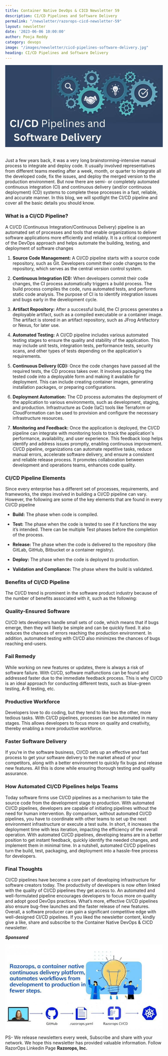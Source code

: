 ```yaml
---
title: Container Native DevOps & CICD Newsletter 59
description: CI/CD Pipelines and Software Delivery
permalink: "/newsletter/razorops-cicd-newsletter-59"
layout: newsletter
date: '2023-06-06 10:00:00'
author: Pooja Reddy
category: devops
image: "/images/newsletter/cicd-pipelines-software-delivery.jpg"
heading: CI/CD Pipelines and Software Delivery 
---
```


![](/images/newsletter/cicd-pipelines-software-delivery.jpg)

<br>
Just a few years back, it was a very long brainstorming-intensive manual process to integrate and deploy code. It usually involved representatives from different teams meeting after a week, month, or quarter to integrate all the developed code, fix the issues, and deploy the merged version to the production environment. But now there are semi- or completely automated continuous integration (CI) and continuous delivery (and/or continuous deployment) (CD) systems to complete these processes in a fast, reliable, and accurate manner. In this blog, we will spotlight the CI/CD pipeline and cover all the basic details you should know.

### <b> What is a CI/CD Pipeline?</b>


A CI/CD (Continuous Integration/Continuous Delivery) pipeline is an automated set of processes and tools that enable organizations to deliver software applications more efficiently and reliably. It is a critical component of the DevOps approach and helps automate the building, testing, and deployment of software changes

1. **Source Code Management:** A CI/CD pipeline starts with a source code repository, such as Git. Developers commit their code changes to the repository, which serves as the central version control system.

2. **Continuous Integration (CI):** When developers commit their code changes, the CI process automatically triggers a build process. The build process compiles the code, runs automated tests, and performs static code analysis. The purpose of CI is to identify integration issues and bugs early in the development cycle.

3. **Artifact Repository:** After a successful build, the CI process generates a deployable artifact, such as a compiled executable or a container image. The artifact is stored in an artifact repository, such as JFrog Artifactory or Nexus, for later use.

4. **Automated Testing:** A CI/CD pipeline includes various automated testing stages to ensure the quality and stability of the application. This may include unit tests, integration tests, performance tests, security scans, and other types of tests depending on the application's requirements.

5. **Continuous Delivery (CD):** Once the code changes have passed all the required tests, the CD process takes over. It involves packaging the tested code into a deployable form and making it available for deployment. This can include creating container images, generating installation packages, or preparing configurations.

6. **Deployment Automation:** The CD process automates the deployment of the application to various environments, such as development, staging, and production. Infrastructure as Code (IaC) tools like Terraform or CloudFormation can be used to provision and configure the necessary infrastructure resources.

7. **Monitoring and Feedback:** Once the application is deployed, the CI/CD pipeline can integrate with monitoring tools to track the application's performance, availability, and user experience. This feedback loop helps identify and address issues promptly, enabling continuous improvement.
CI/CD pipeline, organizations can automate repetitive tasks, reduce manual errors, accelerate software delivery, and ensure a consistent and reliable release process. It promotes collaboration between development and operations teams, enhances code quality.

### <b>CI/CD Pipeline Elements</b>

Since every enterprise has a different set of processes, requirements, and frameworks, the steps involved in building a CI/CD pipeline can vary. However, the following are some of the key elements that are found in every CI/CD pipeline

* **Build:** The phase when code is compiled. 

* **Test:** The phase when the code is tested to see if it functions the way it’s intended. There can be multiple Test phases before the completion of the process.

* **Release:** The phase when the code is delivered to the repository (like GitLab, GitHub, Bitbucket or a container registry).

* **Deploy:** The phase when the code is deployed to production.

* **Validation and Compliance:** The phase where the build is validated.

### <b>Benefits of CI/CD Pipeline</b>

The CI/CD trend is prominent in the software product industry because of the number of benefits associated with it, such as the following:

### <b>Quality-Ensured Software</b>

CI/CD lets developers handle small sets of code, which means that if bugs emerge, then they will likely be simple and can be quickly fixed. It also reduces the chances of errors reaching the production environment. In addition, automated testing with CI/CD also minimizes the chances of bugs reaching end-users. 

### <b>Fail Remedy</b>

While working on new features or updates, there is always a risk of software failure. With CI/CD, software malfunctions can be found and addressed faster due to the immediate feedback process. This is why CI/CD is an ideal approach for conducting different tests, such as blue-green testing, A-B testing, etc.

### <b>Productive Workforce</b>

Developers love to do coding, but they tend to like less the other, more tedious tasks. With CI/CD pipelines, processes can be automated in many stages. This allows developers to focus more on quality and creativity, thereby enabling a more productive workforce. 

### <b>Faster Software Delivery</b>

If you’re in the software business, CI/CD sets up an effective and fast process to get your software delivery to the market ahead of your competitors, along with a better environment to quickly fix bugs and release new features. All this is done while ensuring thorough testing and quality assurance.

### <b>How Automated CI/CD Pipelines helps Teams</b>

Today software firms use CI/CD pipelines as a mechanism to take the source code from the development stage to production. With automated CI/CD pipelines, developers are capable of initiating pipelines without the need for human intervention. By comparison, without automated CI/CD pipelines, you have to coordinate with other teams to set up the next environment infrastructure or execute a test suite. In short, it increases the deployment time with less iteration, impacting the efficiency of the overall operation. With automated CI/CD pipelines, developing teams are in a better position to get instant feedback, quickly identify the needed changes, and implement them in minimal time. In a nutshell, automated CI/CD pipelines turn the build, test, packaging, and deployment into a hassle-free process for developers. 

### <b>Final Thoughts</b>

CI/CD pipelines have become a core part of developing infrastructure for software creators today. The productivity of developers is now often linked with the quality of CI/CD pipelines they get access to. An automated and well-formulated pipeline encourages developers to focus more on quality and adopt good DevOps practices. What’s more, effective CI/CD pipelines also ensure bug-free launches and the faster release of new features. Overall, a software producer can gain a significant competitive edge with well-designed CI/CD pipelines. 
If you liked the newsletter content, kindly give a like, share and subscribe to the Container Native DevOps & CICD newsletter.

<b>*Sponsored*</b>

![Logo](/images/newsletter/Razorops-native-container-logo.jpg) 


PS- We release newsletters every week,  Subscribe and share with your network. We hope this newsletter has provided valuable information. Follow RazorOps Linkedin Page 
<a href="https://www.linkedin.com/company/razorops/" target=_blank style="text-decoration: none"> <b>Razorops, Inc.</b></a>
<!-- **[Razorops, Inc.](https://www.linkedin.com/company/razorops/)** -->